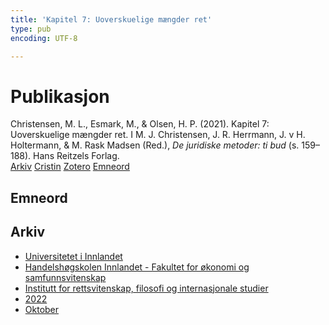 ```yaml
---
title: 'Kapitel 7: Uoverskuelige mængder ret'
type: pub
encoding: UTF-8

---
```

<h1>Publikasjon</h1>
<article id="csl-bib-container-AS3GE8PP" class="csl-bib-container">
  <div class="csl-bib-body"> <div class="csl-entry">Christensen, M. L., Esmark, M., &#38; Olsen, H. P. (2021). Kapitel 7: Uoverskuelige mængder ret. I M. J. Christensen, J. R. Herrmann, J. v H. Holtermann, &#38; M. Rask Madsen (Red.), <i>De juridiske metoder: ti bud</i> (s. 159–188). Hans Reitzels Forlag.</div> </div>
  <div class="csl-bib-buttons">
    <a href="#taxonomy-article-AS3GE8PP" alt="archive" class="csl-bib-button">Arkiv</a>
    <a href="https://app.cristin.no/results/show.jsf?id=2059088" alt="Cristin" class="csl-bib-button">Cristin</a>
    <a href="http://zotero.org/groups/5881554/items/AS3GE8PP" alt="Zotero" class="csl-bib-button">Zotero</a>
    <a href="#keywords-article-AS3GE8PP" alt="keywords" class="csl-bib-button">Emneord</a>
  </div>
  <div id="csl-bib-meta-container-AS3GE8PP"></div>
</article>
<div id="csl-bib-meta-AS3GE8PP" class="csl-bib-meta">
  <article id="keywords-article-AS3GE8PP" class="keywords-article">
    <h1>Emneord</h1>
    
  </article>
  <article id="taxonomy-article-AS3GE8PP" class="taxonomy-article">
    <h1>Arkiv</h1>
    <ul>
      <li>
        <a href="/nn/archive/?key=3DCRN523">Universitetet i Innlandet</a>
      </li>
      <li>
        <a href="/nn/archive/?key=DU8Q9LN9">Handelshøgskolen Innlandet - Fakultet for økonomi og samfunnsvitenskap</a>
      </li>
      <li>
        <a href="/nn/archive/?key=ITYAG68H">Institutt for rettsvitenskap, filosofi og internasjonale studier</a>
      </li>
      <li>
        <a href="/nn/archive/?key=B7XWRJNE">2022</a>
      </li>
      <li>
        <a href="/nn/archive/?key=ME9WWLJU">Oktober</a>
      </li>
    </ul>
  </article>
</div>
